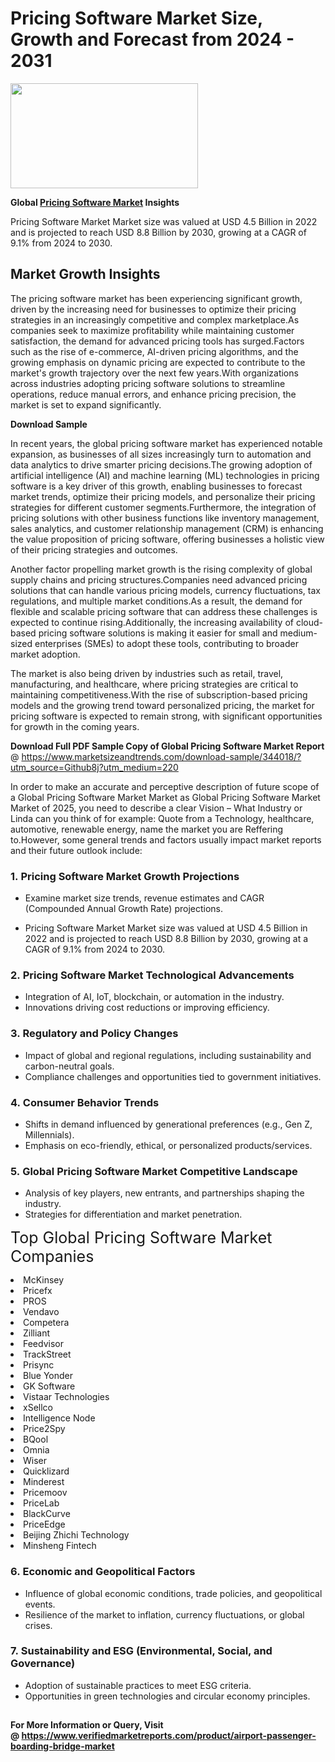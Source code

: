 <H1>Pricing Software Market Size, Growth and Forecast from 2024 - 2031</H1><img class="aligncenter size-medium wp-image-584254" src="https://thirdeyenews.in/wp-content/uploads/2024/09/Global-Market-Research-300x168.jpeg" alt="" width="300" height="168" /><p><strong>Global&nbsp;<a href="https://www.marketsizeandtrends.com/download-sample/344018/?utm_source=Github8j?utm_medium=220">Pricing Software Market</a> Insights</strong></p><p>Pricing Software Market Market size was valued at USD 4.5 Billion in 2022 and is projected to reach USD 8.8 Billion by 2030, growing at a CAGR of 9.1% from 2024 to 2030.</p><p><h2>Market Growth Insights</h2> <p>The pricing software market has been experiencing significant growth, driven by the increasing need for businesses to optimize their pricing strategies in an increasingly competitive and complex marketplace.As companies seek to maximize profitability while maintaining customer satisfaction, the demand for advanced pricing tools has surged.Factors such as the rise of e-commerce, AI-driven pricing algorithms, and the growing emphasis on dynamic pricing are expected to contribute to the market's growth trajectory over the next few years.With organizations across industries adopting pricing software solutions to streamline operations, reduce manual errors, and enhance pricing precision, the market is set to expand significantly.</p> <p><strong>Download Sample</strong></p> <p>In recent years, the global pricing software market has experienced notable expansion, as businesses of all sizes increasingly turn to automation and data analytics to drive smarter pricing decisions.The growing adoption of artificial intelligence (AI) and machine learning (ML) technologies in pricing software is a key driver of this growth, enabling businesses to forecast market trends, optimize their pricing models, and personalize their pricing strategies for different customer segments.Furthermore, the integration of pricing solutions with other business functions like inventory management, sales analytics, and customer relationship management (CRM) is enhancing the value proposition of pricing software, offering businesses a holistic view of their pricing strategies and outcomes.</p> <p>Another factor propelling market growth is the rising complexity of global supply chains and pricing structures.Companies need advanced pricing solutions that can handle various pricing models, currency fluctuations, tax regulations, and multiple market conditions.As a result, the demand for flexible and scalable pricing software that can address these challenges is expected to continue rising.Additionally, the increasing availability of cloud-based pricing software solutions is making it easier for small and medium-sized enterprises (SMEs) to adopt these tools, contributing to broader market adoption.</p> <p>The market is also being driven by industries such as retail, travel, manufacturing, and healthcare, where pricing strategies are critical to maintaining competitiveness.With the rise of subscription-based pricing models and the growing trend toward personalized pricing, the market for pricing software is expected to remain strong, with significant opportunities for growth in the coming years.</p> <p><span class=""><strong>Download Full PDF Sample Copy of Global Pricing Software Market Report</strong> @ <a href="https://www.marketsizeandtrends.com/download-sample/344018/?utm_source=Github8j?utm_medium=220" target="_blank">https://www.marketsizeandtrends.com/download-sample/344018/?utm_source=Github8j?utm_medium=220</a></span></p><p>In order to make an accurate and perceptive description of future scope of a Global&nbsp;Pricing Software Market Market as Global&nbsp;Pricing Software Market Market of 2025, you need to describe a clear Vision &ndash; What Industry or Linda can you think of for example: Quote from a Technology, healthcare, automotive, renewable energy, name the market you are Reffering to.However, some general trends and factors usually impact market reports and their future outlook include:</p><h3>1.&nbsp;<strong>Pricing Software Market Growth Projections</strong></h3><ul><li>Examine market size trends, revenue estimates and CAGR (Compounded Annual Growth Rate) projections.</li><li><p>Pricing Software Market Market size was valued at USD 4.5 Billion in 2022 and is projected to reach USD 8.8 Billion by 2030, growing at a CAGR of 9.1% from 2024 to 2030.</p></li></ul><h3>2.&nbsp;<strong>Pricing Software Market Technological Advancements</strong></h3><ul><li>Integration of AI, IoT, blockchain, or automation in the industry.</li><li>Innovations driving cost reductions or improving efficiency.</li></ul><h3>3.&nbsp;<strong>Regulatory and Policy Changes</strong></h3><ul><li>Impact of global and regional regulations, including sustainability and carbon-neutral goals.</li><li>Compliance challenges and opportunities tied to government initiatives.</li></ul><h3>4.&nbsp;<strong>Consumer Behavior Trends</strong></h3><ul><li>Shifts in demand influenced by generational preferences (e.g., Gen Z, Millennials).</li><li>Emphasis on eco-friendly, ethical, or personalized products/services.</li></ul><h3>5.&nbsp;<strong>Global Pricing Software Market Competitive Landscape</strong></h3><ul><li>Analysis of key players, new entrants, and partnerships shaping the industry.</li><li>Strategies for differentiation and market penetration.</li></ul><p data-pm-slice="1 1 []"><span style="color: inherit; font-family: inherit; font-size: 25px;">Top Global Pricing Software Market Companies</span></p><div class="" data-test-id=""><p><li>McKinsey</li><li> Pricefx</li><li> PROS</li><li> Vendavo</li><li> Competera</li><li> Zilliant</li><li> Feedvisor</li><li> TrackStreet</li><li> Prisync</li><li> Blue Yonder</li><li> GK Software</li><li> Vistaar Technologies</li><li> xSellco</li><li> Intelligence Node</li><li> Price2Spy</li><li> BQool</li><li> Omnia</li><li> Wiser</li><li> Quicklizard</li><li> Minderest</li><li> Pricemoov</li><li> PriceLab</li><li> BlackCurve</li><li> PriceEdge</li><li> Beijing Zhichi Technology</li><li> Minsheng Fintech</li></p></div><h3>6.&nbsp;<strong>Economic and Geopolitical Factors</strong></h3><ul><li>Influence of global economic conditions, trade policies, and geopolitical events.</li><li>Resilience of the market to inflation, currency fluctuations, or global crises.</li></ul><h3>7.&nbsp;<strong>Sustainability and ESG (Environmental, Social, and Governance)</strong></h3><ul><li>Adoption of sustainable practices to meet ESG criteria.</li><li>Opportunities in green technologies and circular economy principles.</li></ul><h2><strong style="font-size: 14px;">For More Information or Query, Visit @&nbsp;</strong><a style="background-color: #ffffff; font-size: 14px;" href="https://www.marketsizeandtrends.com/report/pricing-software-market/" target="_blank">https://www.verifiedmarketreports.com/product/airport-passenger-boarding-bridge-market</a></h2>